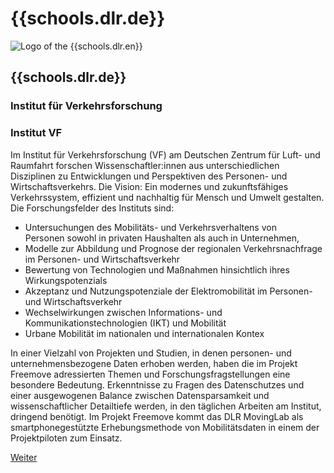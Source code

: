 <div id="dlr" class="component-school">

# {{schools.dlr.de}}

<div>

![Logo of the {{schools.dlr.en}}]({{schools.dlr.logo}})

<div>

## {{schools.dlr.de}}
### Institut für Verkehrsforschung
### Institut VF

</div>

</div>

Im Institut für Verkehrsforschung (VF) am Deutschen Zentrum für Luft- und Raumfahrt forschen Wissenschaftler:innen aus unterschiedlichen Disziplinen zu Entwicklungen und Perspektiven des Personen- und Wirtschaftsverkehrs. Die Vision: Ein modernes und zukunftsfähiges Verkehrssystem, effizient und nachhaltig für Mensch und Umwelt gestalten. Die Forschungsfelder des Instituts sind:
- Untersuchungen des Mobilitäts- und Verkehrsverhaltens von Personen sowohl in privaten Haushalten als auch in Unternehmen,
- Modelle zur Abbildung und Prognose der regionalen Verkehrsnachfrage im Personen- und Wirtschaftsverkehr
- Bewertung von Technologien und Maßnahmen hinsichtlich ihres Wirkungspotenzials
- Akzeptanz und Nutzungspotenziale der Elektromobilität im Personen- und Wirtschaftsverkehr
- Wechselwirkungen zwischen Informations- und Kommunikationstechnologien (IKT) und Mobilität
- Urbane Mobilität im nationalen und internationalen Kontex

In einer Vielzahl von Projekten und Studien, in denen personen- und unternehmensbezogene Daten erhoben werden, haben die im Projekt Freemove adressierten Themen und Forschungsfragstellungen eine besondere Bedeutung. Erkenntnisse zu Fragen des Datenschutzes und einer ausgewogenen Balance zwischen Datensparsamkeit und wissenschaftlicher Detailtiefe werden, in den täglichen Arbeiten am Institut, dringend benötigt. Im Projekt Freemove kommt das DLR MovingLab als smartphonegestützte Erhebungsmethode von Mobilitätsdaten in einem der Projektpiloten zum Einsatz. 

<div class="justify-end my-0">
    <a href="/partners/udk" class="border border-green text-green text-xl py-1 px-4 cursor-pointer hover:bg-green hover:text-white">Weiter</a>
</div>

</div>
